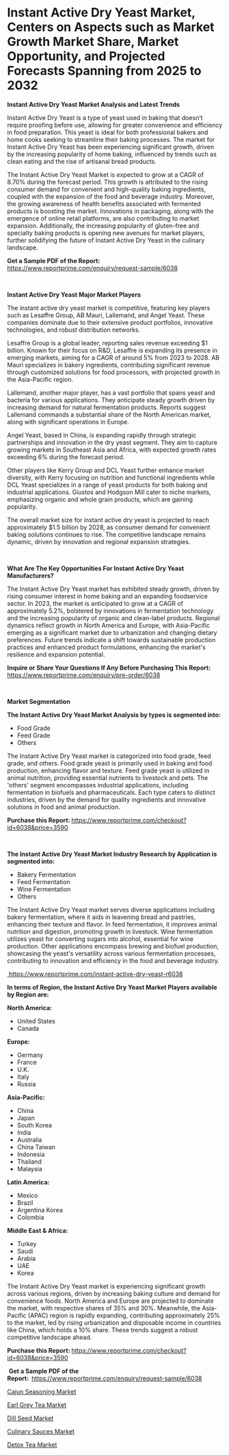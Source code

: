 <p><h1>Instant Active Dry Yeast Market, Centers on Aspects such as Market Growth Market Share, Market Opportunity, and Projected Forecasts Spanning from 2025 to 2032</h1></p><p><strong>Instant Active Dry Yeast Market Analysis and Latest Trends</strong></p>
<p><p>Instant Active Dry Yeast is a type of yeast used in baking that doesn’t require proofing before use, allowing for greater convenience and efficiency in food preparation. This yeast is ideal for both professional bakers and home cooks seeking to streamline their baking processes. The market for Instant Active Dry Yeast has been experiencing significant growth, driven by the increasing popularity of home baking, influenced by trends such as clean eating and the rise of artisanal bread products.</p><p>The Instant Active Dry Yeast Market is expected to grow at a CAGR of 8.70% during the forecast period. This growth is attributed to the rising consumer demand for convenient and high-quality baking ingredients, coupled with the expansion of the food and beverage industry. Moreover, the growing awareness of health benefits associated with fermented products is boosting the market. Innovations in packaging, along with the emergence of online retail platforms, are also contributing to market expansion. Additionally, the increasing popularity of gluten-free and specialty baking products is opening new avenues for market players, further solidifying the future of Instant Active Dry Yeast in the culinary landscape.</p></p>
<p><strong>Get a Sample PDF of the Report:&nbsp;</strong> <a href="https://www.reportprime.com/enquiry/request-sample/6038?utm_campaign=8&utm_medium=2&utm_source=Github&utm_content=ia&utm_term=19032025&utm_id=instant-active-dry-yeast">https://www.reportprime.com/enquiry/request-sample/6038</a></p>
<p>&nbsp;</p>
<p><strong>Instant Active Dry Yeast Major Market Players</strong></p>
<p><p>The instant active dry yeast market is competitive, featuring key players such as Lesaffre Group, AB Mauri, Lallemand, and Angel Yeast. These companies dominate due to their extensive product portfolios, innovative technologies, and robust distribution networks.</p><p>Lesaffre Group is a global leader, reporting sales revenue exceeding $1 billion. Known for their focus on R&D, Lesaffre is expanding its presence in emerging markets, aiming for a CAGR of around 5% from 2023 to 2028. AB Mauri specializes in bakery ingredients, contributing significant revenue through customized solutions for food processors, with projected growth in the Asia-Pacific region.</p><p>Lallemand, another major player, has a vast portfolio that spans yeast and bacteria for various applications. They anticipate steady growth driven by increasing demand for natural fermentation products. Reports suggest Lallemand commands a substantial share of the North American market, along with significant operations in Europe.</p><p>Angel Yeast, based in China, is expanding rapidly through strategic partnerships and innovation in the dry yeast segment. They aim to capture growing markets in Southeast Asia and Africa, with expected growth rates exceeding 6% during the forecast period.</p><p>Other players like Kerry Group and DCL Yeast further enhance market diversity, with Kerry focusing on nutrition and functional ingredients while DCL Yeast specializes in a range of yeast products for both baking and industrial applications. Giustos and Hodgson Mill cater to niche markets, emphasizing organic and whole grain products, which are gaining popularity.</p><p>The overall market size for instant active dry yeast is projected to reach approximately $1.5 billion by 2028, as consumer demand for convenient baking solutions continues to rise. The competitive landscape remains dynamic, driven by innovation and regional expansion strategies.</p></p>
<p>&nbsp;</p>
<p><strong>What Are The Key Opportunities For Instant Active Dry Yeast Manufacturers?</strong></p>
<p><p>The Instant Active Dry Yeast market has exhibited steady growth, driven by rising consumer interest in home baking and an expanding foodservice sector. In 2023, the market is anticipated to grow at a CAGR of approximately 5.2%, bolstered by innovations in fermentation technology and the increasing popularity of organic and clean-label products. Regional dynamics reflect growth in North America and Europe, with Asia-Pacific emerging as a significant market due to urbanization and changing dietary preferences. Future trends indicate a shift towards sustainable production practices and enhanced product formulations, enhancing the market's resilience and expansion potential.</p></p>
<p><strong>Inquire or Share Your Questions If Any Before Purchasing This Report:</strong> <a href="https://www.reportprime.com/enquiry/pre-order/6038?utm_campaign=8&utm_medium=2&utm_source=Github&utm_content=ia&utm_term=19032025&utm_id=instant-active-dry-yeast">https://www.reportprime.com/enquiry/pre-order/6038</a></p>
<p>&nbsp;</p>
<p><strong>Market Segmentation</strong></p>
<p><strong>The Instant Active Dry Yeast Market Analysis by types is segmented into:</strong></p>
<p><ul><li>Food Grade</li><li>Feed Grade</li><li>Others</li></ul></p>
<p><p>The Instant Active Dry Yeast market is categorized into food grade, feed grade, and others. Food grade yeast is primarily used in baking and food production, enhancing flavor and texture. Feed grade yeast is utilized in animal nutrition, providing essential nutrients to livestock and pets. The 'others' segment encompasses industrial applications, including fermentation in biofuels and pharmaceuticals. Each type caters to distinct industries, driven by the demand for quality ingredients and innovative solutions in food and animal production.</p></p>
<p><strong>Purchase this Report:&nbsp;</strong><a href="https://www.reportprime.com/checkout?id=6038&price=3590&utm_campaign=8&utm_medium=2&utm_source=Github&utm_content=ia&utm_term=19032025&utm_id=instant-active-dry-yeast">https://www.reportprime.com/checkout?id=6038&price=3590</a></p>
<p>&nbsp;</p>
<p><strong>The Instant Active Dry Yeast Market Industry Research by Application is segmented into:</strong></p>
<p><ul><li>Bakery Fermentation</li><li>Feed Fermentation</li><li>Wine Fermentation</li><li>Others</li></ul></p>
<p><p>The Instant Active Dry Yeast market serves diverse applications including bakery fermentation, where it aids in leavening bread and pastries, enhancing their texture and flavor. In feed fermentation, it improves animal nutrition and digestion, promoting growth in livestock. Wine fermentation utilizes yeast for converting sugars into alcohol, essential for wine production. Other applications encompass brewing and biofuel production, showcasing the yeast's versatility across various fermentation processes, contributing to innovation and efficiency in the food and beverage industry.</p></p>
<p><a href="https://www.reportprime.com/instant-active-dry-yeast-r6038?utm_campaign=8&utm_medium=2&utm_source=Github&utm_content=ia&utm_term=19032025&utm_id=instant-active-dry-yeast">&nbsp;https://www.reportprime.com/instant-active-dry-yeast-r6038</a></p>
<p><strong>In terms of Region, the Instant Active Dry Yeast Market Players available by Region are:</strong></p>
<p>
    <p> <strong> North America: </strong>
        <ul>
            <li>United States</li>
            <li>Canada</li>
        </ul>
        </p> 
    <p> <strong> Europe: </strong>
        <ul>
            <li>Germany</li>
            <li>France</li>
            <li>U.K.</li>
            <li>Italy</li>
            <li>Russia</li>
        </ul>
        </p> 
    <p> <strong> Asia-Pacific: </strong>
        <ul>
            <li>China</li>
            <li>Japan</li>
            <li>South Korea</li>
            <li>India</li>
            <li>Australia</li>
            <li>China Taiwan</li>
            <li>Indonesia</li>
            <li>Thailand</li>
            <li>Malaysia</li>
        </ul>
        </p> 
    <p> <strong> Latin America: </strong>
        <ul>
            <li>Mexico</li>
            <li>Brazil</li>
            <li>Argentina Korea</li>
            <li>Colombia</li>
        </ul>
        </p> 
    <p> <strong> Middle East & Africa: </strong>
        <ul>
            <li>Turkey</li>
            <li>Saudi</li>
            <li>Arabia</li>
            <li>UAE</li>
            <li>Korea</li>
        </ul>
    </p>
    </p>
<p><p>The Instant Active Dry Yeast market is experiencing significant growth across various regions, driven by increasing baking culture and demand for convenience foods. North America and Europe are projected to dominate the market, with respective shares of 35% and 30%. Meanwhile, the Asia-Pacific (APAC) region is rapidly expanding, contributing approximately 25% to the market, led by rising urbanization and disposable income in countries like China, which holds a 10% share. These trends suggest a robust competitive landscape ahead.</p></p>
<p><strong>Purchase this Report: </strong><a href="https://www.reportprime.com/checkout?id=6038&price=3590&utm_campaign=8&utm_medium=2&utm_source=Github&utm_content=ia&utm_term=19032025&utm_id=instant-active-dry-yeast">https://www.reportprime.com/checkout?id=6038&price=3590</a></p>
<p>&nbsp;<strong>Get a Sample PDF of the Report:&nbsp;&nbsp;</strong><a href="https://www.reportprime.com/enquiry/request-sample/6038?utm_campaign=8&utm_medium=2&utm_source=Github&utm_content=ia&utm_term=19032025&utm_id=instant-active-dry-yeast">https://www.reportprime.com/enquiry/request-sample/6038</a></p>
<p><strong></strong></p>
<p><p><a href="https://github.com/braisykhwezi/Market-Research-Report-List-1/blob/main/cajun-seasoning-market.md?utm_campaign=8&utm_medium=2&utm_source=Github&utm_content=ia&utm_term=19032025&utm_id=instant-active-dry-yeast">Cajun Seasoning Market</a></p><p><a href="https://github.com/snelldimkeod/Market-Research-Report-List-1/blob/main/earl-grey-tea-market.md?utm_campaign=8&utm_medium=2&utm_source=Github&utm_content=ia&utm_term=19032025&utm_id=instant-active-dry-yeast">Earl Grey Tea Market</a></p><p><a href="https://github.com/gakpasulgun/Market-Research-Report-List-1/blob/main/dill-seed-market.md?utm_campaign=8&utm_medium=2&utm_source=Github&utm_content=ia&utm_term=19032025&utm_id=instant-active-dry-yeast">Dill Seed Market</a></p><p><a href="https://github.com/lugnabirue/Market-Research-Report-List-1/blob/main/culinary-sauces-market.md?utm_campaign=8&utm_medium=2&utm_source=Github&utm_content=ia&utm_term=19032025&utm_id=instant-active-dry-yeast">Culinary Sauces Market</a></p><p><a href="https://github.com/shpirttangim48/Market-Research-Report-List-1/blob/main/detox-tea-market.md?utm_campaign=8&utm_medium=2&utm_source=Github&utm_content=ia&utm_term=19032025&utm_id=instant-active-dry-yeast">Detox Tea Market</a></p></p>